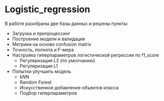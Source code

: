# Logistic_regression<br>
В работе разобраны две базы данных и решены пункты:
- Загрузка и препроцессинг
- Построение модели и валидация
- Метрики на основе confusion matrix
- Точность, полнота и F-мера
- Настройка гиперпараметров логистической регрессии по f1_score
  - Регуляризация L2 (по умолчанию)
  - Регуляризация L1
- Попытки улучшить модель
  - kNN
  - Random Forest
  - Искусственное добавление объектов класса
  - Подбор гиперпараметров
